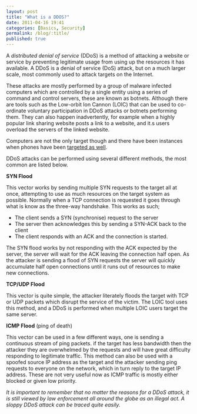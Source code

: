 ```yaml
---
layout: post
title: "What is a DDOS?"
date: 2011-04-16 19:41
categories: [Basics, Security]
permalink: /blog/:title/
published: true
---
```


A <em>distributed denial of service</em> (DDoS) is a method of attacking a website or service by preventing legitimate usage from using up the resources it has available. A DDoS is a denial of service (DoS) attack, but on a much larger scale, most commonly used to attack targets on the Internet.

These attacks are mostly performed by a group of malware infected computers which are controlled by a single entity using a series of command and control servers, these are known as botnets. Although there are tools such as the Low-orbit Ion Cannon (LOIC) that can be used to co-ordinate voluntary participation in DDoS attacks or botnets performing them. They can also happen inadvertently, for example when a highly popular link sharing website posts a link to a website, and it.s users overload the servers of the linked website.

Computers are not the only target though and there have been instances when phones have been <a href="http://gawker.com/5613398/justin-bieber-tweets-enemys-phone-number-to-45-million-followers">targeted as well</a>.

DDoS attacks can be performed using several different methods, the most common are listed below.

<strong>SYN Flood</strong>

This vector works by sending multiple SYN requests to the target all at once, attempting to use as much resources on the target system as possible. Normally when a TCP connection is requested it goes through what is know as the three-way handshake. This works as such;
<ul>
	<li>The client sends a SYN (synchronise) request to the server</li>
	<li>The server then acknowledges this by sending a SYN-ACK back to the client</li>
	<li>The client responds with an ACK and the connection is started.</li>
</ul>
The SYN flood works by not responding with the ACK expected by the server, the server will wait for the ACK leaving the connection half open. As the attacker is sending a flood of SYN requests the server will quickly accumulate half open connections until it runs out of resources to make new connections.

<strong>TCP/UDP Flood</strong>

This vector is quite simple, the attacker literately floods the target with TCP or UDP packets which disrupt the service of the victim. The LOIC tool uses this method, and a DDoS is performed when multiple LOIC users target the same server.

<strong>ICMP Flood</strong> (ping of death)

This vector can be used in a few different ways, one is sending a continuous stream of ping packets. if the target has less bandwidth then the attacker they are overwhelmed by the requests and will have great difficulty responding to legitimate traffic. This method can also be used with a spoofed source IP address as the target and the attacker sending ping requests to everyone on the network, which in turn reply to the target IP address. These are not very useful now as ICMP traffic is mostly either blocked or given low priority.

<em>It is important to remember that no matter the reasons for a DDoS attack, it is still viewed by law enforcement all around the globe as an illegal act. A sloppy DDoS attack can be traced quite easily.</em>


